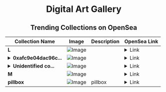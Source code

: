<div align="center">

# Digital Art Gallery

## Trending Collections on OpenSea

| Collection Name                       | Image                                                                                     | Description                       | OpenSea Link                                                                                          |
|---------------------------------------|-------------------------------------------------------------------------------------------|-----------------------------------|--------------------------------------------------------------------------------------------------------|
| **L** | ![Image](https://i.seadn.io/s/raw/files/4c3772837c33c2ae3d7ad397287e2ee5.jpg?w=500&auto=format?w=200&auto=format) |  | <details><summary>Link</summary>[L](https://opensea.io/collection/l-708)</details> |
| **<details><summary>0xafc9e04dac96c...</summary>0xafc9e04dac96c8dcae1114f59be64a968ed3ceb2</details>** | ![Image](https://i.seadn.io/s/raw/files/0120dbe70465f91ae019e541cba50a56.jpg?w=500&auto=format?w=200&auto=format) |  | <details><summary>Link</summary>[0xafc9e04dac96c8dcae1114f59be64a968ed3ceb2](https://opensea.io/collection/0xafc9e04dac96c8dcae1114f59be64a968ed3ceb2)</details> |
| **<details><summary>Unidentified co...</summary>Unidentified contract d5aae31b-00a0-4b0d-af78-e47453af963d</details>** | ![Image](https://i.seadn.io/s/raw/files/a837708742ad8afcb35eb60ba787976d.jpg?w=500&auto=format?w=200&auto=format) |  | <details><summary>Link</summary>[Unidentified contract d5aae31b-00a0-4b0d-af78-e47453af963d](https://opensea.io/collection/unidentified-contract-d5aae31b-00a0-4b0d-af78-e474)</details> |
| **M** | ![Image](https://i.seadn.io/s/raw/files/38065b30275c84490ea0920ec5ba5949.jpg?w=500&auto=format?w=200&auto=format) |  | <details><summary>Link</summary>[M](https://opensea.io/collection/m-1537)</details> |
| **pillbox** | ![Image](https://i.seadn.io/s/raw/files/853c5195a6912e98f4c0b3138d85be60.jpg?w=500&auto=format?w=200&auto=format) | pillbox | <details><summary>Link</summary>[pillbox](https://opensea.io/collection/pillbox-2)</details> |

</div>